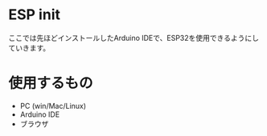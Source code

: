 # ESP init

ここでは先ほどインストールしたArduino IDEで、ESP32を使用できるようにしていきます。

# 使用するもの
- PC (win/Mac/Linux)
- Arduino IDE
- ブラウザ

